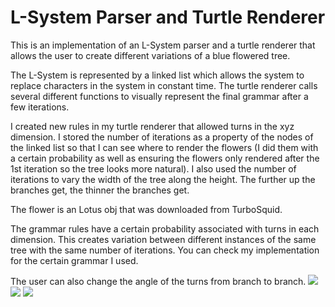 

# L-System Parser and Turtle Renderer
This is an implementation of an L-System parser and a turtle renderer that allows the user to create different variations of a blue flowered tree. 

The L-System is represented by a linked list which allows the system to replace characters in the system in constant time. The turtle renderer calls several different functions to visually represent the final grammar after a few iterations. 

I created new rules in my turtle renderer that allowed turns in the xyz dimension. I stored the number of iterations as a property of the nodes of the linked list so that I can see where to render the flowers (I did them with a certain probability as well as ensuring the flowers only rendered after the 1st iteration so the tree looks more natural). I also used the number of iterations to vary the width of the tree along the height. The further up the branches get, the thinner the branches get. 

The flower is an Lotus obj that was downloaded from TurboSquid.

The grammar rules have a certain probability associated with turns in each dimension. This creates variation between different instances of the same tree with the same number of iterations. You can check my implementation for the certain grammar I used. 

The user can also change the angle of the turns from branch to branch. 
![](https://raw.githubusercontent.com/emily-vo/Project3-LSystems/master/1.png)
![](https://raw.githubusercontent.com/emily-vo/Project3-LSystems/master/2.png)
![](https://raw.githubusercontent.com/emily-vo/Project3-LSystems/master/3.png)